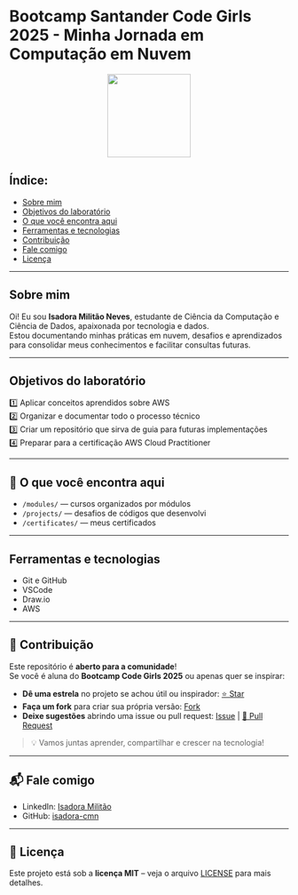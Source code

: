 # Bootcamp Santander Code Girls 2025 - Minha Jornada em Computação em Nuvem


<p align="center">
  <img src="https://upload.wikimedia.org/wikipedia/commons/9/93/Amazon_Web_Services_Logo.svg" width="150"/>
</p>

##  Índice:
- [Sobre mim](#-sobre-mim)
- [Objetivos do laboratório](#-objetivos-do-laboratório)
- [O que você encontra aqui](#-o-que-você-encontra-aqui)
- [Ferramentas e tecnologias](#-ferramentas-e-tecnologias)
- [Contribuição](#-contribuição)
- [Fale comigo](#-fale-comigo)
- [Licença](#-licença)

---

##  Sobre mim
Oi! Eu sou **Isadora Militão Neves**, estudante de Ciência da Computação e Ciência de Dados, apaixonada por tecnologia e dados.  
Estou documentando minhas práticas em nuvem, desafios e aprendizados para consolidar meus conhecimentos e facilitar consultas futuras.

---

##  Objetivos do laboratório

1️⃣ Aplicar conceitos aprendidos sobre AWS  
2️⃣ Organizar e documentar todo o processo técnico  
3️⃣ Criar um repositório que sirva de guia para futuras implementações  
4️⃣ Preparar para a certificação AWS Cloud Practitioner  

---

## 📂 O que você encontra aqui
- `/modules/` — cursos organizados por módulos  
- `/projects/` — desafios de códigos que desenvolvi  
- `/certificates/` — meus certificados  

---

##  Ferramentas e tecnologias
- Git e GitHub  
- VSCode  
- Draw.io  
- AWS  

---

## 🤝 Contribuição
Este repositório é **aberto para a comunidade**!  
Se você é aluna do **Bootcamp Code Girls 2025** ou apenas quer se inspirar:

- **Dê uma estrela** no projeto se achou útil ou inspirador: [⭐ Star](https://github.com/isadora-cmn/AWS-CodeGirls-2025/stargazers)  
- **Faça um fork** para criar sua própria versão: [ Fork](https://github.com/isadora-cmn/AWS-CodeGirls-2025/fork)  
- **Deixe sugestões** abrindo uma issue ou pull request: [ Issue](https://github.com/isadora-cmn/AWS-CodeGirls-2025/issues) | [🔧 Pull Request](https://github.com/isadora-cmn/AWS-CodeGirls-2025/pulls)  

> 💡 Vamos juntas aprender, compartilhar e crescer na tecnologia! 

---

## 📬 Fale comigo
- LinkedIn: [Isadora Militão](https://www.linkedin.com/in/isadora-milit%C3%A3o-neves-61b85a346/)  
- GitHub: [isadora-cmn](https://github.com/isadora-cmn)  

---

## 📄 Licença
Este projeto está sob a **licença MIT** – veja o arquivo [LICENSE](LICENSE) para mais detalhes.  

